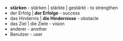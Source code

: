 
- **stärken** - stärken | stärkte | gestärkt - to strengthen 
- der Erfolg | **der Erfolge** - success
- das Hindernis | **die Hindernisse** - obstacle
- das Ziel | die Ziele - vision
- anderer - another
- Benutzer - user